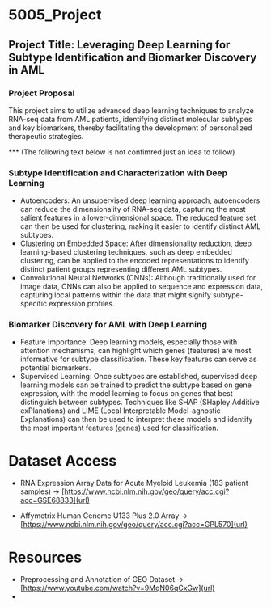 # 5005_Project

## Project Title: Leveraging Deep Learning for Subtype Identification and Biomarker Discovery in AML

### Project Proposal 
This project aims to utilize advanced deep learning techniques to analyze RNA-seq data from AML patients, identifying distinct molecular subtypes and key biomarkers, thereby facilitating the development of personalized therapeutic strategies.

*** (The following text below is not confimred just an idea to follow)
### Subtype Identification and Characterization with Deep Learning
- Autoencoders: An unsupervised deep learning approach, autoencoders can reduce the dimensionality of RNA-seq data, capturing the most salient features in a lower-dimensional space. The reduced feature set can then be used for clustering, making it easier to identify distinct AML subtypes.
- Clustering on Embedded Space: After dimensionality reduction, deep learning-based clustering techniques, such as deep embedded clustering, can be applied to the encoded representations to identify distinct patient groups representing different AML subtypes.
- Convolutional Neural Networks (CNNs): Although traditionally used for image data, CNNs can also be applied to sequence and expression data, capturing local patterns within the data that might signify subtype-specific expression profiles.
### Biomarker Discovery for AML with Deep Learning
- Feature Importance: Deep learning models, especially those with attention mechanisms, can highlight which genes (features) are most informative for subtype classification. These key features can serve as potential biomarkers.
- Supervised Learning: Once subtypes are established, supervised deep learning models can be trained to predict the subtype based on gene expression, with the model learning to focus on genes that best distinguish between subtypes. Techniques like SHAP (SHapley Additive exPlanations) and LIME (Local Interpretable Model-agnostic Explanations) can then be used to interpret these models and identify the most important features (genes) used for classification.

# Dataset Access

- RNA Expression Array Data for Acute Myeloid Leukemia (183 patient samples) -> [https://www.ncbi.nlm.nih.gov/geo/query/acc.cgi?acc=GSE68833](url)

- Affymetrix Human Genome U133 Plus 2.0 Array -> [https://www.ncbi.nlm.nih.gov/geo/query/acc.cgi?acc=GPL570](url)

# Resources

- Preprocessing and Annotation of GEO Dataset -> [https://www.youtube.com/watch?v=9MqN06qCxGw](url)
- 
